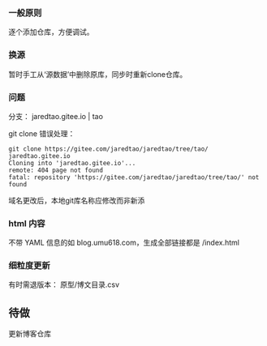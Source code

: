 ### 一般原则

逐个添加仓库，方便调试。

### 换源

暂时手工从‘源数据’中删除原库，同步时重新clone仓库。

### 问题

分支：
jaredtao.gitee.io | tao


git clone 错误处理：
```
git clone https://gitee.com/jaredtao/jaredtao/tree/tao/ jaredtao.gitee.io
Cloning into 'jaredtao.gitee.io'...
remote: 404 page not found
fatal: repository 'https://gitee.com/jaredtao/jaredtao/tree/tao/' not found
```

域名更改后，本地git库名称应修改而非新添

### html 内容

不带 YAML 信息的如 blog.umu618.com，生成全部链接都是 /index.html

### 细粒度更新

有时需退版本： 原型/博文目录.csv

## 待做

更新博客仓库